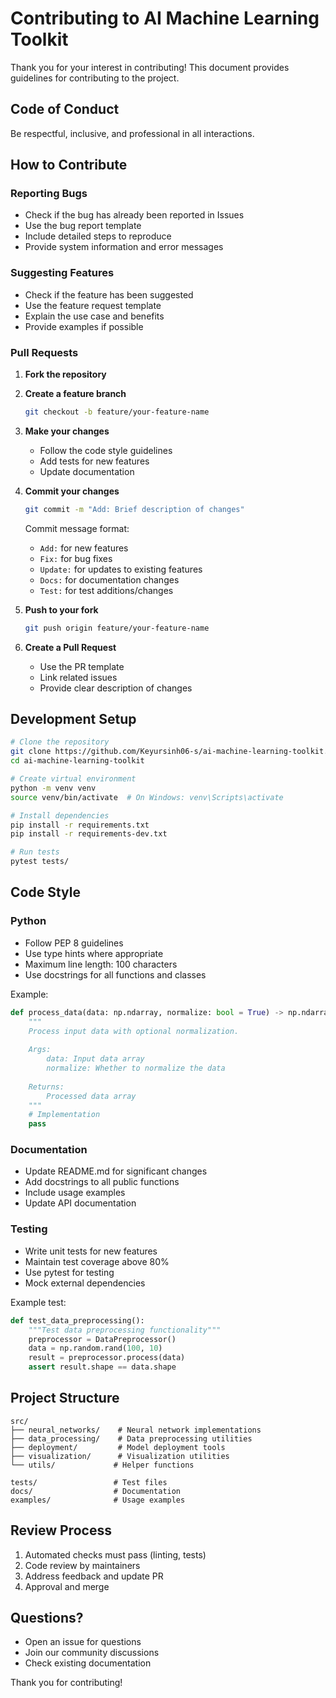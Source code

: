 # Contributing to AI Machine Learning Toolkit

Thank you for your interest in contributing! This document provides guidelines for contributing to the project.

## Code of Conduct

Be respectful, inclusive, and professional in all interactions.

## How to Contribute

### Reporting Bugs

- Check if the bug has already been reported in Issues
- Use the bug report template
- Include detailed steps to reproduce
- Provide system information and error messages

### Suggesting Features

- Check if the feature has been suggested
- Use the feature request template
- Explain the use case and benefits
- Provide examples if possible

### Pull Requests

1. **Fork the repository**
2. **Create a feature branch**
   ```bash
   git checkout -b feature/your-feature-name
   ```

3. **Make your changes**
   - Follow the code style guidelines
   - Add tests for new features
   - Update documentation

4. **Commit your changes**
   ```bash
   git commit -m "Add: Brief description of changes"
   ```
   
   Commit message format:
   - `Add:` for new features
   - `Fix:` for bug fixes
   - `Update:` for updates to existing features
   - `Docs:` for documentation changes
   - `Test:` for test additions/changes

5. **Push to your fork**
   ```bash
   git push origin feature/your-feature-name
   ```

6. **Create a Pull Request**
   - Use the PR template
   - Link related issues
   - Provide clear description of changes

## Development Setup

```bash
# Clone the repository
git clone https://github.com/Keyursinh06-s/ai-machine-learning-toolkit.git
cd ai-machine-learning-toolkit

# Create virtual environment
python -m venv venv
source venv/bin/activate  # On Windows: venv\Scripts\activate

# Install dependencies
pip install -r requirements.txt
pip install -r requirements-dev.txt

# Run tests
pytest tests/
```

## Code Style

### Python

- Follow PEP 8 guidelines
- Use type hints where appropriate
- Maximum line length: 100 characters
- Use docstrings for all functions and classes

Example:
```python
def process_data(data: np.ndarray, normalize: bool = True) -> np.ndarray:
    """
    Process input data with optional normalization.
    
    Args:
        data: Input data array
        normalize: Whether to normalize the data
        
    Returns:
        Processed data array
    """
    # Implementation
    pass
```

### Documentation

- Update README.md for significant changes
- Add docstrings to all public functions
- Include usage examples
- Update API documentation

### Testing

- Write unit tests for new features
- Maintain test coverage above 80%
- Use pytest for testing
- Mock external dependencies

Example test:
```python
def test_data_preprocessing():
    """Test data preprocessing functionality"""
    preprocessor = DataPreprocessor()
    data = np.random.rand(100, 10)
    result = preprocessor.process(data)
    assert result.shape == data.shape
```

## Project Structure

```
src/
├── neural_networks/    # Neural network implementations
├── data_processing/    # Data preprocessing utilities
├── deployment/         # Model deployment tools
├── visualization/      # Visualization utilities
└── utils/             # Helper functions

tests/                 # Test files
docs/                  # Documentation
examples/              # Usage examples
```

## Review Process

1. Automated checks must pass (linting, tests)
2. Code review by maintainers
3. Address feedback and update PR
4. Approval and merge

## Questions?

- Open an issue for questions
- Join our community discussions
- Check existing documentation

Thank you for contributing!